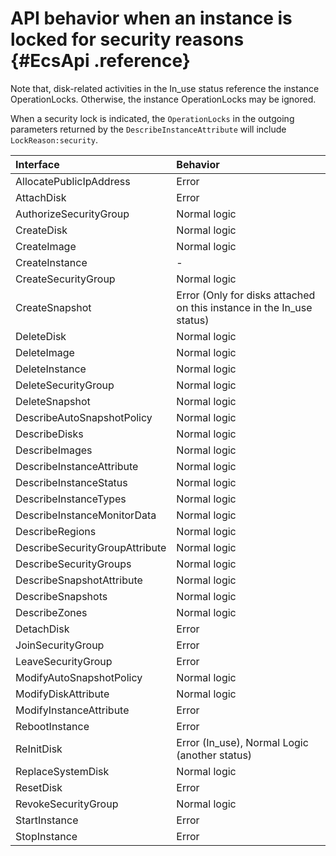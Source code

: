 # API behavior when an instance is locked for security reasons {#EcsApi .reference}

Note that, disk-related activities in the In\_use status reference the instance OperationLocks. Otherwise, the instance OperationLocks may be ignored.

When a security lock is indicated, the `OperationLocks` in the outgoing parameters returned by the `DescribeInstanceAttribute` will include `LockReason:security`.

|Interface|Behavior|
|:--------|:-------|
|AllocatePublicIpAddress|Error|
|AttachDisk|Error|
|AuthorizeSecurityGroup|Normal logic|
|CreateDisk|Normal logic|
|CreateImage|Normal logic|
|CreateInstance|-|
|CreateSecurityGroup|Normal logic|
|CreateSnapshot|Error \(Only for disks attached on this instance in the In\_use status\)|
|DeleteDisk|Normal logic|
|DeleteImage|Normal logic|
|DeleteInstance|Normal logic|
|DeleteSecurityGroup|Normal logic|
|DeleteSnapshot|Normal logic|
|DescribeAutoSnapshotPolicy|Normal logic|
|DescribeDisks|Normal logic|
|DescribeImages|Normal logic|
|DescribeInstanceAttribute|Normal logic|
|DescribeInstanceStatus|Normal logic|
|DescribeInstanceTypes|Normal logic|
|DescribeInstanceMonitorData|Normal logic|
|DescribeRegions|Normal logic|
|DescribeSecurityGroupAttribute|Normal logic|
|DescribeSecurityGroups|Normal logic|
|DescribeSnapshotAttribute|Normal logic|
|DescribeSnapshots|Normal logic|
|DescribeZones|Normal logic|
|DetachDisk|Error|
|JoinSecurityGroup|Error|
|LeaveSecurityGroup|Error|
|ModifyAutoSnapshotPolicy|Normal logic|
|ModifyDiskAttribute|Normal logic|
|ModifyInstanceAttribute|Error|
|RebootInstance|Error|
|ReInitDisk|Error \(In\_use\), Normal Logic \(another status\)|
|ReplaceSystemDisk|Normal logic|
|ResetDisk|Error|
|RevokeSecurityGroup|Normal logic|
|StartInstance|Error|
|StopInstance|Error|

